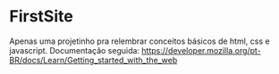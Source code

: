 # FirstSite
Apenas uma projetinho pra relembrar conceitos básicos de html, css e javascript.
Documentação seguida: https://developer.mozilla.org/pt-BR/docs/Learn/Getting_started_with_the_web
